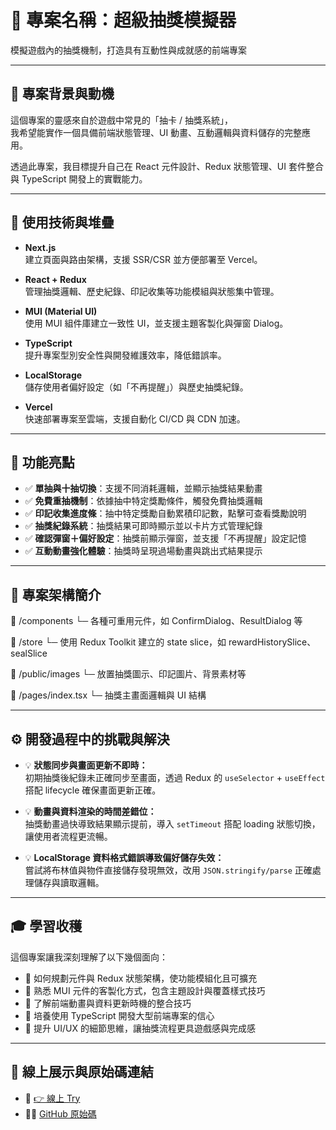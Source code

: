 # 🎰 專案名稱：超級抽獎模擬器

模擬遊戲內的抽獎機制，打造具有互動性與成就感的前端專案

---

## 🔎 專案背景與動機

這個專案的靈感來自於遊戲中常見的「抽卡 / 抽獎系統」，  
我希望能實作一個具備前端狀態管理、UI 動畫、互動邏輯與資料儲存的完整應用。

透過此專案，我目標提升自己在 React 元件設計、Redux 狀態管理、UI 套件整合與 TypeScript 開發上的實戰能力。

---

## 🧪 使用技術與堆疊

- **Next.js**  
  建立頁面與路由架構，支援 SSR/CSR 並方便部署至 Vercel。

- **React + Redux**  
  管理抽獎邏輯、歷史紀錄、印記收集等功能模組與狀態集中管理。

- **MUI (Material UI)**  
  使用 MUI 組件庫建立一致性 UI，並支援主題客製化與彈窗 Dialog。

- **TypeScript**  
  提升專案型別安全性與開發維護效率，降低錯誤率。

- **LocalStorage**  
  儲存使用者偏好設定（如「不再提醒」）與歷史抽獎紀錄。

- **Vercel**  
  快速部署專案至雲端，支援自動化 CI/CD 與 CDN 加速。

---

## 🧩 功能亮點

- ✅ **單抽與十抽切換**：支援不同消耗邏輯，並顯示抽獎結果動畫
- ✅ **免費重抽機制**：依據抽中特定獎勵條件，觸發免費抽獎邏輯
- ✅ **印記收集進度條**：抽中特定獎勵自動累積印記數，點擊可查看獎勵說明
- ✅ **抽獎紀錄系統**：抽獎結果可即時顯示並以卡片方式管理紀錄
- ✅ **確認彈窗＋偏好設定**：抽獎前顯示彈窗，並支援「不再提醒」設定記憶
- ✅ **互動動畫強化體驗**：抽獎時呈現過場動畫與跳出式結果提示

---

## 🧱 專案架構簡介

📁 /components
└─ 各種可重用元件，如 ConfirmDialog、ResultDialog 等

📁 /store
└─ 使用 Redux Toolkit 建立的 state slice，如 rewardHistorySlice、sealSlice

📁 /public/images
└─ 放置抽獎圖示、印記圖片、背景素材等

📁 /pages/index.tsx
└─ 抽獎主畫面邏輯與 UI 結構

---

## ⚙️ 開發過程中的挑戰與解決

- 💡 **狀態同步與畫面更新不即時：**  
  初期抽獎後紀錄未正確同步至畫面，透過 Redux 的 `useSelector` + `useEffect` 搭配 lifecycle 確保畫面更新正確。

- 💡 **動畫與資料渲染的時間差錯位：**  
  抽獎動畫過快導致結果顯示提前，導入 `setTimeout` 搭配 loading 狀態切換，讓使用者流程更流暢。

- 💡 **LocalStorage 資料格式錯誤導致偏好儲存失效：**  
  嘗試將布林值與物件直接儲存發現無效，改用 `JSON.stringify/parse` 正確處理儲存與讀取邏輯。

---

## 🎓 學習收穫

這個專案讓我深刻理解了以下幾個面向：

- 🔹 如何規劃元件與 Redux 狀態架構，使功能模組化且可擴充
- 🔹 熟悉 MUI 元件的客製化方式，包含主題設計與覆蓋樣式技巧
- 🔹 了解前端動畫與資料更新時機的整合技巧
- 🔹 培養使用 TypeScript 開發大型前端專案的信心
- 🔹 提升 UI/UX 的細節思維，讓抽獎流程更具遊戲感與完成感

---

## 🚀 線上展示與原始碼連結

- 🔗 [👉 線上 Try ](https://next-ts-redux-lottery.vercel.app/)
- 🧑‍💻 [GitHub 原始碼](https://github.com/54hanyi/next-ts-redux-lottery)
